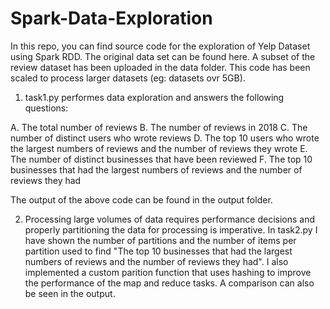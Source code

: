 # Spark-Data-Exploration

In this repo, you can find source code for the exploration of Yelp Dataset using Spark RDD. The original data set can be found here. A subset of the review dataset has been
uploaded in the data folder. This code has been scaled to process larger datasets (eg: datasets ovr 5GB).

1. task1.py performes data exploration and answers the following questions:

A. The total number of reviews
B. The number of reviews in 2018
C. The number of distinct users who wrote reviews
D. The top 10 users who wrote the largest numbers of reviews and the number of reviews they wrote
E. The number of distinct businesses that have been reviewed
F. The top 10 businesses that had the largest numbers of reviews and the number of reviews they had

The output of the above code can be found in the output folder.

2.  Processing large volumes of data requires performance decisions and properly partitioning the data for processing is imperative. In task2.py I have
shown the number of partitions and the number of items per partition used to find "The top 10 businesses that had the largest numbers of reviews and the number of reviews they had".
I also implemented a custom parition function that uses hashing to improve the performance of the map and reduce tasks. A comparison can also be seen in 
the output. 
